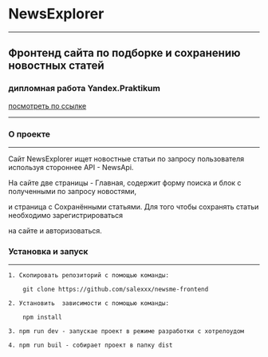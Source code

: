 # **NewsExplorer**
____


## Фронтенд сайта по подборке и сохранению новостных статей

### дипломная работа Yandex.Praktikum

[посмотреть по ссылке](http://newsme.ml)
____

### О проекте
____

Сайт NewsExplorer ищет новостные статьи по запросу пользователя используя стороннее API - NewsApi.

На сайте две страницы - Главная, содержит форму поиска и блок с полученными по запросу новостями, 

и страница с Сохранёнными статьями. Для того чтобы сохранять статьи необходимо зарегистрироваться 

на сайте и авторизоваться. 

### Установка и запуск
____

    1. Скопировать репозиторий с помощью команды: 

        git clone https://github.com/salexxx/newsme-frontend
    
    2. Установить  зависимости с помощью команды:

        npm install

    3. npm run dev - запускае проект в режиме разработки с хотрелоудом

    4. npm run buil - собирает проект в папку dist